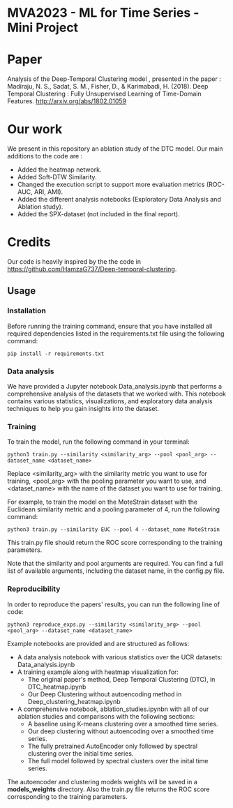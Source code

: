 # MVA2023 - ML for Time Series - Mini Project

# Paper

Analysis of the Deep-Temporal Clustering model , presented in the paper :
Madiraju, N. S., Sadat, S. M., Fisher, D., & Karimabadi, H. (2018). Deep Temporal Clustering : Fully Unsupervised Learning of Time-Domain Features. <http://arxiv.org/abs/1802.01059>

# Our work

We present in this repository an ablation study of the DTC model.
Our main additions to the code are :

* Added the heatmap network.
* Added Soft-DTW Similarity.
* Changed the execution script to support more evaluation metrics (ROC-AUC, ARI, AMI).
* Added the different analysis notebooks (Exploratory Data Analysis and Ablation study).
* Added the SPX-dataset (not included in the final report).

# Credits

Our code is heavily inspired by the the code in <https://github.com/HamzaG737/Deep-temporal-clustering>.

## Usage

### Installation

Before running the training command, ensure that you have installed all required dependencies listed in the requirements.txt file using the following command:

```shell
pip install -r requirements.txt
```

### Data analysis

We have provided a Jupyter notebook Data_analysis.ipynb that performs a comprehensive analysis of the datasets that we worked with. This notebook contains various statistics, visualizations, and exploratory data analysis techniques to help you gain insights into the dataset.

### Training

To train the model, run the following command in your terminal:

```shell
python3 train.py --similarity <similarity_arg> --pool <pool_arg> --dataset_name <dataset_name>
```

Replace <similarity_arg> with the similarity metric you want to use for training, <pool_arg> with the pooling parameter you want to use, and <dataset_name> with the name of the dataset you want to use for training.

For example, to train the model on the MoteStrain dataset with the Euclidean similarity metric and a pooling parameter of 4, run the following command:

```shell
python3 train.py --similarity EUC --pool 4 --dataset_name MoteStrain
```

This train.py file should return the ROC score corresponding to the training parameters.

Note that the similarity and pool arguments are required. You can find a full list of available arguments, including the dataset name, in the config.py file.

### Reproducibility

In order to reproduce the papers' results, you can run the following line of code:

```shell
python3 reproduce_exps.py --similarity <similarity_arg> --pool <pool_arg> --dataset_name <dataset_name>
```

Example notebooks are provided and are structured as follows:

<!-- not organized, maybe we can have bullet points with notebooks and small descriptions?  -->
- A data analysis notebook with various statistics over the UCR datasets: Data_analysis.ipynb
- A training example along with heatmap visualization for:
  - The original paper's method, Deep Temporal Clustering (DTC), in DTC_heatmap.ipynb
  - Our Deep Clustering without autoencoding method in Deep_clustering_heatmap.ipynb
- A comprehensive notebook, ablation_studies.ipynbn with all of our ablation studies and comparisons with the following sections:
  - A baseline using K-means clustering over a smoothed time series.
  - Our deep clustering without autoencoding over a smoothed time series. 
  - The fully pretrained AutoEncoder only followed by spectral clustering over the initial time series.
  - The full model followed by spectral clusters over the inital time series.
    

The autoencoder and clustering models weights will be saved in a **models_weights** directory. Also the train.py file returns the ROC score corresponding to the training parameters.
